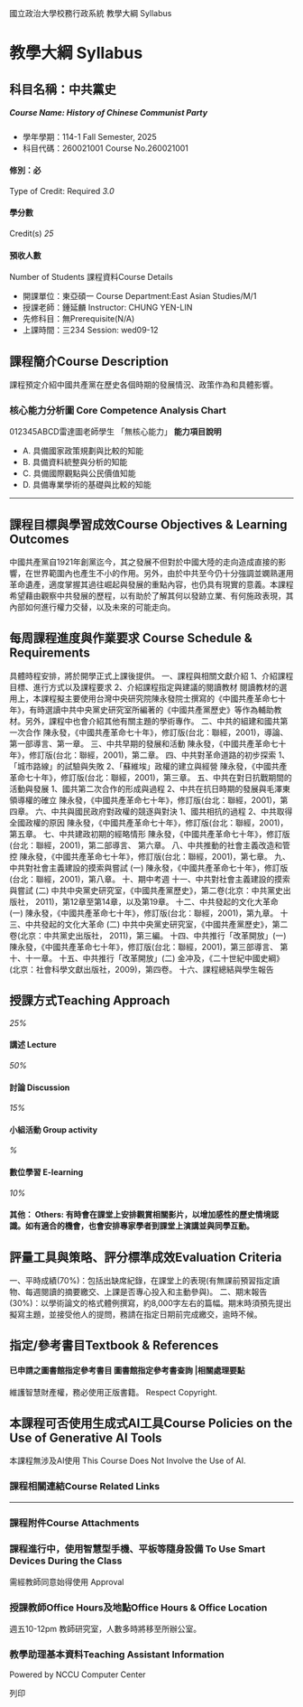 國立政治大學校務行政系統 教學大綱 Syllabus
# 教學大綱 Syllabus
##  科目名稱：中共黨史 
#####  Course Name: History of Chinese Communist Party
  * 學年學期：114-1 Fall Semester, 2025 
  * 科目代碼：260021001 Course No.260021001


#### 修別：必
Type of Credit: Required 
_3.0_
#### 學分數
Credit(s)
_25_
#### 預收人數
Number of Students
課程資料Course Details
  * 開課單位：東亞碩一 Course Department:East Asian Studies/M/1 
  * 授課老師：鍾延麟 Instructor: CHUNG YEN-LIN 
  * 先修科目：無Prerequisite(N/A)
  * 上課時間：三234 Session: wed09-12


##  課程簡介Course Description
課程預定介紹中國共產黨在歷史各個時期的發展情況、政策作為和具體影響。
###  核心能力分析圖 Core Competence Analysis Chart
012345ABCD雷達圖老師學生
「無核心能力」 
**能力項目說明**
  * A. 具備國家政策規劃與比較的知能
  * B. 具備資料統整與分析的知能
  * C. 具備國際觀點與公民價值知能
  * D. 具備專業學術的基礎與比較的知能


* * *
##  課程目標與學習成效Course Objectives & Learning Outcomes 
中國共產黨自1921年創黨迄今，其之發展不但對於中國大陸的走向造成直接的影響，在世界範圍內也產生不小的作用。另外，由於中共至今仍十分強調並嫻熟運用革命遺產，適度掌握其過往崛起與發展的重點內容，也仍具有現實的意義。本課程希望藉由觀察中共發展的歷程，以有助於了解其何以發跡立業、有何施政表現，其內部如何進行權力交替，以及未來的可能走向。
##  每周課程進度與作業要求 Course Schedule & Requirements
具體時程安排，將於開學正式上課後提供。
一、課程與相關文獻介紹 
1、介紹課程目標、進行方式以及課程要求
2、介紹課程指定與建議的閱讀教材
閱讀教材的選用上，本課程擬主要使用台灣中央研究院陳永發院士撰寫的《中國共產革命七十年》，有時選讀中共中央黨史研究室所編著的《中國共產黨歷史》等作為輔助教材。另外，課程中也會介紹其他有關主題的學術專作。
二、中共的組建和國共第一次合作 
陳永發，《中國共產革命七十年》，修訂版(台北：聯經，2001)，導論、第一部導言、第一章。
三、中共早期的發展和活動 
陳永發，《中國共產革命七十年》，修訂版(台北：聯經，2001)，第二章。
四、中共對革命道路的初步探索 
1、「城市路線」的試驗與失敗
2、「蘇維埃」政權的建立與經營
陳永發，《中國共產革命七十年》，修訂版(台北：聯經，2001)，第三章。
五、中共在對日抗戰期間的活動與發展 
1、國共第二次合作的形成與過程
2、中共在抗日時期的發展與毛澤東領導權的確立
陳永發，《中國共產革命七十年》，修訂版(台北：聯經，2001)，第四章。
六、中共與國民政府對政權的競逐與對決 
1、國共相抗的過程
2、中共取得全國政權的原因
陳永發，《中國共產革命七十年》，修訂版(台北：聯經，2001)，第五章。
七、中共建政初期的經略情形 
陳永發，《中國共產革命七十年》，修訂版(台北：聯經，2001)，第二部導言、 第六章。
八、中共推動的社會主義改造和管控 
陳永發，《中國共產革命七十年》，修訂版(台北：聯經，2001)，第七章。
九、中共對社會主義建設的摸索與嘗試 (一) 
陳永發，《中國共產革命七十年》，修訂版(台北：聯經，2001)，第八章。
十、期中考週
十一、中共對社會主義建設的摸索與嘗試 (二) 
中共中央黨史研究室，《中國共產黨歷史》，第二卷(北京：中共黨史出版社， 2011)，第12章至第14章，以及第19章。
十二、中共發起的文化大革命 (一) 
陳永發，《中國共產革命七十年》，修訂版(台北：聯經，2001)，第九章。
十三、中共發起的文化大革命 (二) 
中共中央黨史研究室，《中國共產黨歷史》，第二卷(北京：中共黨史出版社， 
2011)，第三編。
十四、中共推行「改革開放」(一) 
陳永發，《中國共產革命七十年》，修訂版(台北：聯經，2001)，第三部導言、
第十、十一章。
十五、中共推行「改革開放」(二) 
金冲及，《二十世紀中國史綱》(北京：社會科學文獻出版社，2009)，第四卷。
十六、課程總結與學生報告 
##  授課方式Teaching Approach
_25%_
####  講述 Lecture
_50%_
####  討論 Discussion
_15%_
####  小組活動 Group activity
_%_
####  數位學習 E-learning
_10%_
####  其他： Others: 有時會在課堂上安排觀賞相關影片，以增加感性的歷史情境認識。如有適合的機會，也會安排專家學者到課堂上演講並與同學互動。 
##  評量工具與策略、評分標準成效Evaluation Criteria
一、平時成績(70%)：包括出缺席紀錄，在課堂上的表現(有無課前預習指定讀物、每週閱讀的摘要繳交、上課是否專心投入和主動參與)。
二、期末報告(30%)：以學術論文的格式體例撰寫，約8,000字左右的篇幅。期末時須預先提出擬寫主題，並接受他人的提問，務請在指定日期前完成繳交，逾時不候。
##  指定/參考書目Textbook & References
####  已申請之圖書館指定參考書目  圖書館指定參考書查詢 |相關處理要點
維護智慧財產權，務必使用正版書籍。 Respect Copyright.
##  本課程可否使用生成式AI工具Course Policies on the Use of Generative AI Tools
本課程無涉及AI使用 This Course Does Not Involve the Use of AI.
###  課程相關連結Course Related Links
* * *
###  課程附件Course Attachments
###  課程進行中，使用智慧型手機、平板等隨身設備 To Use Smart Devices During the Class
需經教師同意始得使用  Approval
###  授課教師Office Hours及地點Office Hours & Office Location
週五10-12pm
教師研究室，人數多時將移至所辦公室。
###  教學助理基本資料Teaching Assistant Information
Powered by NCCU Computer Center
  
列印
